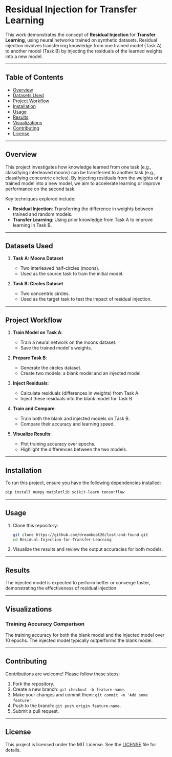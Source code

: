 # Residual Injection for Transfer Learning

This work demonstrates the concept of **Residual Injection** for **Transfer Learning**, using neural networks trained on synthetic datasets. Residual injection involves transferring knowledge from one trained model (Task A) to another model (Task B) by injecting the residuals of the learned weights into a new model.

---

## **Table of Contents**

- [Overview](#overview)
- [Datasets Used](#datasets-used)
- [Project Workflow](#project-workflow)
- [Installation](#installation)
- [Usage](#usage)
- [Results](#results)
- [Visualizations](#visualizations)
- [Contributing](#contributing)
- [License](#license)

---

## **Overview**

This project investigates how knowledge learned from one task (e.g., classifying interleaved moons) can be transferred to another task (e.g., classifying concentric circles). By injecting residuals from the weights of a trained model into a new model, we aim to accelerate learning or improve performance on the second task.

Key techniques explored include:

- **Residual Injection**: Transferring the difference in weights between trained and random models.
- **Transfer Learning**: Using prior knowledge from Task A to improve learning in Task B.

---

## **Datasets Used**

1. **Task A: Moons Dataset**
   - Two interleaved half-circles (moons).
   - Used as the source task to train the initial model.

2. **Task B: Circles Dataset**
   - Two concentric circles.
   - Used as the target task to test the impact of residual injection.

---

## **Project Workflow**

1. **Train Model on Task A**:
   - Train a neural network on the moons dataset.
   - Save the trained model's weights.

2. **Prepare Task B**:
   - Generate the circles dataset.
   - Create two models: a blank model and an injected model.

3. **Inject Residuals**:
   - Calculate residuals (differences in weights) from Task A.
   - Inject these residuals into the blank model for Task B.

4. **Train and Compare**:
   - Train both the blank and injected models on Task B.
   - Compare their accuracy and learning speed.

5. **Visualize Results**:
   - Plot training accuracy over epochs.
   - Highlight the differences between the two models.

---

## **Installation**

To run this project, ensure you have the following dependencies installed:

```bash
pip install numpy matplotlib scikit-learn tensorflow
```

---

## **Usage**

1. Clone this repository:
   ```bash
   git clone https://github.com/dreamboat26/lost-and-found.git
   cd Residual-Injection-for-Transfer-Learning
   ```
2. Visualize the results and review the output accuracies for both models.

---

## **Results**

The injected model is expected to perform better or converge faster, demonstrating the effectiveness of residual injection.

---

## **Visualizations**

### Training Accuracy Comparison

The training accuracy for both the blank model and the injected model over 10 epochs. The injected model typically outperforms the blank model.

---

## **Contributing**

Contributions are welcome! Please follow these steps:

1. Fork the repository.
2. Create a new branch: `git checkout -b feature-name`.
3. Make your changes and commit them: `git commit -m 'Add some feature'`.
4. Push to the branch: `git push origin feature-name`.
5. Submit a pull request.

---

## **License**

This project is licensed under the MIT License. See the [LICENSE](LICENSE) file for details.

